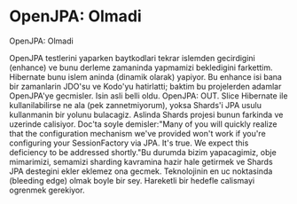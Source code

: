 # OpenJPA: Olmadi


OpenJPA: Olmadi



OpenJPA testlerini yaparken baytkodlari tekrar islemden gecirdigini (enhance) ve bunu derleme zamaninda yapmamizi bekledigini farkettim. Hibernate bunu islem aninda (dinamik olarak) yapiyor. Bu enhance isi bana bir zamanlarin JDO'su ve Kodo'yu hatirlatti; baktim bu projelerden adamlar OpenJPA'ye gecmisler. Isin asli belli oldu. OpenJPA: OUT. Slice Hibernate ile kullanilabilirse ne ala (pek zannetmiyorum), yoksa Shards'i JPA usulu kullanmanin bir yolunu bulacagiz. Aslinda Shards projesi bunun farkinda ve uzerinde calisiyor. Doc'ta soyle demisler:"Many of you will quickly realize that the configuration mechanism we've provided won't work if you're configuring your SessionFactory via JPA. It's true. We expect this deficiency to be addressed shortly."Bu durumda bizim yapacagimiz, obje mimarimizi, semamizi sharding kavramina hazir hale getirmek ve Shards JPA destegini ekler eklemez ona gecmek. Teknolojinin en uc noktasinda (bleeding edge) olmak boyle bir sey. Hareketli bir hedefle calismayi ogrenmek gerekiyor.




